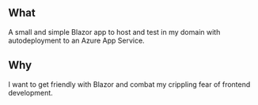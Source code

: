 ## What
A small and simple Blazor app to host and test in my domain with autodeployment to an Azure App Service.

## Why
I want to get friendly with Blazor and combat my crippling fear of frontend development.
